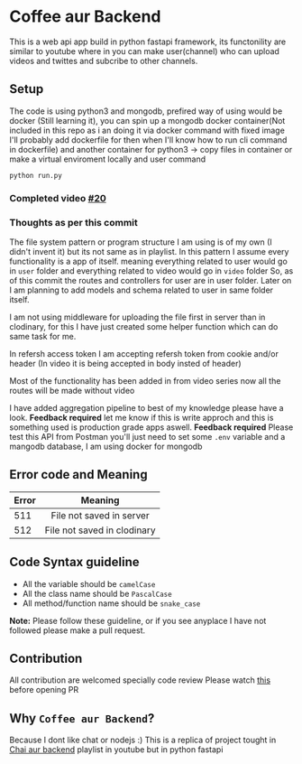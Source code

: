 # Coffee aur Backend

This is a web api app build in python fastapi framework, its functonility are similar to youtube where in you can make user(channel) who can upload videos and twittes and subcribe to other channels.

## Setup
The code is using python3 and mongodb, prefired way of using would be docker (Still learning it), you can spin up a mongodb docker container(Not included in this repo as i an doing it via docker command with fixed image I'll probably add dockerfile for then when I'll know how to run cli command in dockerfile)
and another container for python3 -> copy files in container or make a virtual enviroment locally and user command
```
python run.py
```

### Completed video [#20](https://youtu.be/qNnR7cuVliI?si=5NeIV4Js5BYpmSFw)

### Thoughts as per this commit
The file system pattern or program structure I am using is of my own (I didn't invent it) but its not same as in playlist. 
In this pattern I assume every functionality is a app of itself.
meaning everything related to user would go in `user` folder and everything related to video would go in `video` folder
So, as of this commit the routes and controllers for user are in user folder. Later on I am planning to add models and schema related to user in same folder itself.

I am not using middleware for uploading the file first in server than in clodinary, for this I have just created some helper function which can do same task for me.

In refersh access token I am accepting refersh token from cookie and/or header (In video it is being accepted in body insted of header)

Most of the functionality has been added in from video series now all the routes will be made without video

I have added aggregation pipeline to best of my knowledge please have a look.
**Feedback required** let me know if this is write approch and this is something used is production grade apps aswell.
**Feedback required** Please test this API from Postman you'll just need to set some `.env` variable and a mangodb database, I am using docker for mongodb

## Error code and Meaning

| Error     | Meaning                   |
|-----------|:-------------------------:|
|511        |File not saved in server   |
|512        |File not saved in clodinary|

## Code Syntax guideline
- All the variable should be `camelCase`
- All the class name should be `PascalCase`
- All method/function name should be `snake_case`

__Note:__ Please follow these guideline, or if you see anyplace I have not followed please make a pull request.

## Contribution
All contribution are welcomed specially code review 
Please watch [this](https://youtu.be/EKRdobRY-fc?si=6pxqDU3C8fgeWsHB) before opening PR

## Why `Coffee aur Backend`?
Because I dont like chat or nodejs :)
This is a replica of project tought in [Chai aur backend](https://youtube.com/playlist?list=PLu71SKxNbfoBGh_8p_NS-ZAh6v7HhYqHW&si=j0kNpJ5cKXvoAtOO) playlist in youtube but in python fastapi
